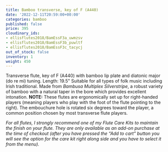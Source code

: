 ```yaml
---
title: Bamboo transverse, key of F (A440)
date: '2022-12-11T20:59:00+00:00'
categories: bamboo
published: false
price: 395
cloudinary_ids:
- ellisflutes2018/BamEssF3a_uwmzsv
- ellisflutes2018/BamEssF3b_puwltf
- ellisflutes2018/BamEssF3c_tacycj
out_of_stock: false
inventory: 1
weight: 450
---
```


Transverse flute, key of F  (A440) with bamboo lip plate and diatonic major (do re mi) tuning.  Length: 19.5"   Suitable for all types of folk music including Irish traditional.  Made from *Bambusa Multiplex Silverstripe*, a robust variety of bamboo with a natural taper in the bore which provides excellent intonation.  **NOTE:** These flutes are ergonomically set up for right-handed players (meaning players who play with the foot of the flute pointing to the right).  The embouchure hole is rotated six degrees toward the player, a common position chosen by most transverse flute players.  

*For all flutes, I strongly recommend one of my Flute Care Kits to maintain the finish on your flute. They are only available as an add-on purchase at the time of checkout (after you have pressed the “Add to cart” button you will see the option for the care kit right along side and you have to select it from the menu).*